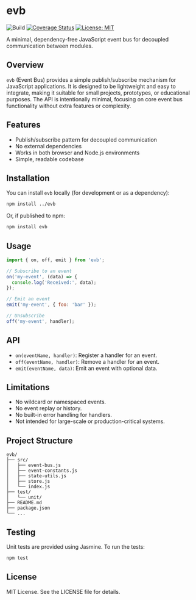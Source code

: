 # evb

![Build](https://github.com/danja/evb/actions/workflows/ci.yml/badge.svg)
[![Coverage Status](https://coveralls.io/repos/github/danja/evb/badge.svg?branch=main)](https://coveralls.io/github/danja/evb?branch=main)
[![License: MIT](https://img.shields.io/badge/License-MIT-yellow.svg)](LICENSE)

A minimal, dependency-free JavaScript event bus for decoupled communication between modules.

## Overview

`evb` (Event Bus) provides a simple publish/subscribe mechanism for JavaScript applications. It is designed to be lightweight and easy to integrate, making it suitable for small projects, prototypes, or educational purposes. The API is intentionally minimal, focusing on core event bus functionality without extra features or complexity.

## Features

- Publish/subscribe pattern for decoupled communication
- No external dependencies
- Works in both browser and Node.js environments
- Simple, readable codebase

## Installation

You can install `evb` locally (for development or as a dependency):

```sh
npm install ../evb
```

Or, if published to npm:

```sh
npm install evb
```

## Usage

```js
import { on, off, emit } from 'evb';

// Subscribe to an event
on('my-event', (data) => {
  console.log('Received:', data);
});

// Emit an event
emit('my-event', { foo: 'bar' });

// Unsubscribe
off('my-event', handler);
```

## API

- `on(eventName, handler)`: Register a handler for an event.
- `off(eventName, handler)`: Remove a handler for an event.
- `emit(eventName, data)`: Emit an event with optional data.

## Limitations

- No wildcard or namespaced events.
- No event replay or history.
- No built-in error handling for handlers.
- Not intended for large-scale or production-critical systems.

## Project Structure

```
evb/
├── src/
│   ├── event-bus.js
│   ├── event-constants.js
│   ├── state-utils.js
│   ├── store.js
│   └── index.js
├── test/
│   └── unit/
├── README.md
├── package.json
└── ...
```

## Testing

Unit tests are provided using Jasmine. To run the tests:

```sh
npm test
```

## License

MIT License. See the LICENSE file for details.
